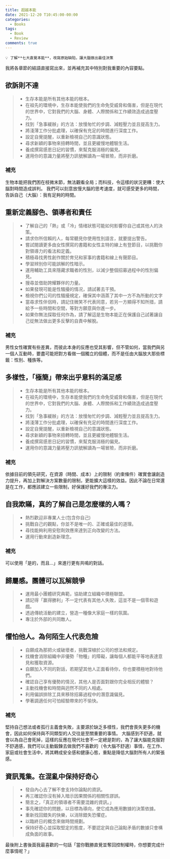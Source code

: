 ```yaml
---
title: 超越本能
date: 2021-12-20 T10:45:00-00:00
categories:
  - Books
tags:
  - Book
  - Review
comments: true
---
```

```
💡 了解**七大直覺本能**，改寫原始缺陷，讓大腦做出最佳決策
```
我將各章節的結語直接寫出來，並再補充其中特別對我重要的內容要點。

## 欲訴則不達
> - 生存本能是所有其他本能的根本。
> - 在祖先的環境中，生存本能使我們的生命免受威脅和傷害，但是在現代的世界中，它對我們的大腦、身體、人際關係和工作績效造成過度壓力。
> - 找到「急事緩辦」的方法：放慢匆忙的步調、減輕壓力並且提高生力。
> - 將淺薄工作分批處理，以確保有充足的時間進行深度工作。
> - 設定自覺提醒，以重新檢視自己的意識狀態。
> - 尋求新穎的事物來扭轉時間，並且更緩慢地體驗生活。
> - 養成撰寫感恩日記的習慣，來幫克服消極的偏見。
> - 運用你的意識力量將壓力訊號解讀為一場冒險，而非折磨。

### 補充
生物本能把我們困在枝微末節，無法觀看全局；而科技，令這樣的狀況更糟：使大腦對時間造成誤判。
我們可以刻意放慢大腦的思考速度，就可感受更多的時間，告訴自己（大腦）：我有足夠的時間。

## 重新定義腳色、領導者和責任
> - 了解自己的「熱」或「冷」情绪狀態可能如何影響你自己或其他人的決策。
> - 請求你所信賴的人，每常聽見你使用性別語言，就要提出警告。
> - 嘗試閱讀更多由女性撰寫的書籍和女性主特的線上有登節目，以挑戰你對領導力的看法和定義。
> - 積極尋找男性創作關於育兒和家事的書籍和線上有聲節目。
> - 學習辨別你可能誤解的性暗示。
> - 運用輔助工具來隱藏求職者的性別，以減少整個招募過程中的性別偏見。
> - 搜尋並借助誇耀夥伴的力量。
> - 如果發現可能是性騷擾的情况，請試著去干預。
> - 檢視你們公司的性騷擾規定，確保其中涵蒸了其中一方不為所動的文字
> - 當尋求性伴侶時，請記住微笑不代表同意，若另一方顯得不知所措，請給予一些時間和空間，等對方願意與你進一步。
> - 如果你無法探取任何作為，請了解這是生物本能正在保護自己試著讓自己從無法做出更多反擊的自責中解脫。

### 補充
男性女性確實有些差異，而彼此本身的反應也受其影響，但不管如何，當我們與另一個人互動時，要盡可能把對方看做一個獨立的個體，而不是任由大腦放大那些標籤：性別、種族等。

## 多樣性，「極簡」帶來出乎意料的滿足感
> - 生存本能是所有其他本能的根本。
> - 在祖先的環境中，生存本能使我們的生命免受威脅和傷害，但是在現代的世界中，它對我們的大腦、身體、人際關係和工作績效造成過度壓力。
> - 找到「急事緩辦」的方法：放慢匆忙的步調、減輕壓力並且提高生力。
> - 將淺薄工作分批處理，以確保有充足的時間進行深度工作。
> - 設定自覺提醒，以重新檢視自己的意識狀態。
> - 尋求新穎的事物來扭轉時間，並且更緩慢地體驗生活。
> - 養成撰寫感恩日記的習慣，來幫克服消極的偏見。
> - 運用你的意識力量將壓力訊號解讀為一場冒險，而非折磨。

### 補充
依據目前的領先研究，在資源（時間、成本）上的限制（約束條件）確實會讓創造力提升，再加上對解決方案數量的限制，更能擴大這樣的效益。因此不論在日常還是在工作，都應該建立一些限制，好保護好我們的專注力。

## 自我欺瞞，真的了解自己是怎麼樣的人嗎？
> - 熱烈歡迎非專業人士(包含你自己)
> - 挑戰自己的觀點，你並不是唯一的、正確或最佳的道理。
> - 尋找能夠利用安慰劑效應來達到正向改變的方法。
> - 運用行動來創造新理念。

### 補充
可以使用「是的，而且...」來進行更有共鳴的對話。


## 歸屬感。團體可以瓦解競爭
> - 運用最小團體研究典範，協助建立組織中積極聯盟。
> - 請記得「赢得勝利」不一定代表有其他人失敗，這並不是一個零和遊戲。
> - 透過傳統活動的建立，營造一種像大家庭一樣的氛圍。
> - 專注於外部的共同敵人。

## 懼怕他人。為何陌生人代表危險
> - 自願成為那把火或破壞者，挑戰深植於公司的想法和規定。
> - 找機會消除組織中非優勢「物種」的障礙，讓每個人都能平等地表達意見和獲取資源。
> - 自願加入不同的對話，若期望其他人正面看待你，你也要積極地對待他們。
> - 確認自己享有優勢的情況，其他人是否面對跟你完全相反的體驗？
> - 主動找機會和時間與迥然不同的人相處。
> - 利用偏誤排除工具來移除招募過程中的潛意識偏見。
> - 學著調適任何可怕經驗帶來的不愉快。

### 補充
堅持自己想法或者孤行主義會失敗，主要源於缺乏多樣性，我們會喪失更多的機會，因此如何保持與不同類型的人交往是至關重要的事情。
大腦感到不舒適，就會以為自己會死掉，這樣的反應在現代社會不一定總是對的，為了讓大腦能克服對不舒適感，我們可以主動鍛鍊去做我們不喜歡的（令大腦不舒適）事情，在工作、家庭或社會生活中，將其轉成安全感和健康心態，重點是降低大腦對所有人的緊張感。

## 資訊蒐集。在混亂中保持好奇心
> - 發自內心去了解不會支持你論點的資訊。
> - 再三確認你沒有掉入暗示因果關係的相關性謬誤。
> - 簡言之，「真正的領導者不需要混雜的資訊。」
> - 事先確認你的問題，以目標為導向，使它成為應用數據的決策依據。
> - 重新找回錯失的快樂，以消除錯失恐懼症。
> - 以臨終日的概念來做時間規劃。
> - 保持好奇心並採取堅定的態度，不要認定與自己論點矛盾的數據只會構成負面的故事。

最後附上書後面我最喜歡的一句話「當你戰勝直覺並奪回控制權時，你想要完成什麼事情呢？」





